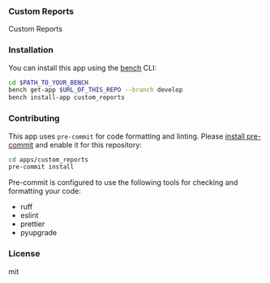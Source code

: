 ### Custom Reports

Custom Reports

### Installation

You can install this app using the [bench](https://github.com/frappe/bench) CLI:

```bash
cd $PATH_TO_YOUR_BENCH
bench get-app $URL_OF_THIS_REPO --branch develop
bench install-app custom_reports
```

### Contributing

This app uses `pre-commit` for code formatting and linting. Please [install pre-commit](https://pre-commit.com/#installation) and enable it for this repository:

```bash
cd apps/custom_reports
pre-commit install
```

Pre-commit is configured to use the following tools for checking and formatting your code:

- ruff
- eslint
- prettier
- pyupgrade

### License

mit

